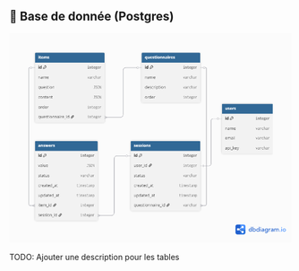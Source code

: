 ## 💾 Base de donnée (Postgres)

![sql-schema](./src/sql-schema.png)

TODO: Ajouter une description pour les tables
